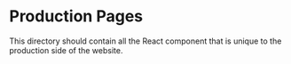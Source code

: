 # Production Pages

This directory should contain all the React component that is unique to the
production side of the website.
